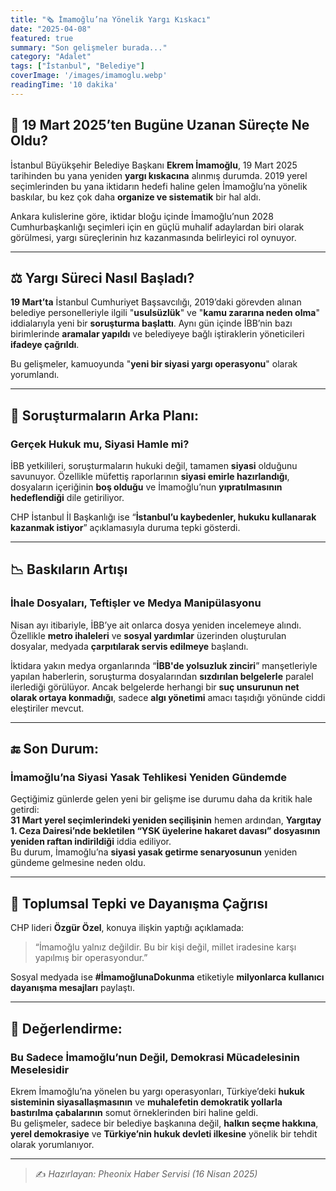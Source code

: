 ```yaml
---
title: "🗞️ İmamoğlu’na Yönelik Yargı Kıskacı"
date: "2025-04-08"
featured: true
summary: "Son gelişmeler burada..."
category: "Adalet"
tags: ["İstanbul", "Belediye"]
coverImage: '/images/imamoglu.webp'
readingTime: '10 dakika'
---
```

  

## 📅 19 Mart 2025’ten Bugüne Uzanan Süreçte Ne Oldu?

İstanbul Büyükşehir Belediye Başkanı **Ekrem İmamoğlu**, 19 Mart 2025 tarihinden bu yana yeniden **yargı kıskacına** alınmış durumda. 2019 yerel seçimlerinden bu yana iktidarın hedefi haline gelen İmamoğlu’na yönelik baskılar, bu kez çok daha **organize ve sistematik** bir hal aldı.

Ankara kulislerine göre, iktidar bloğu içinde İmamoğlu’nun 2028 Cumhurbaşkanlığı seçimleri için en güçlü muhalif adaylardan biri olarak görülmesi, yargı süreçlerinin hız kazanmasında belirleyici rol oynuyor.

---

## ⚖️ Yargı Süreci Nasıl Başladı?

**19 Mart’ta** İstanbul Cumhuriyet Başsavcılığı, 2019’daki görevden alınan belediye personelleriyle ilgili "**usulsüzlük**" ve "**kamu zararına neden olma**" iddialarıyla yeni bir **soruşturma başlattı**. Aynı gün içinde İBB’nin bazı birimlerinde **aramalar yapıldı** ve belediyeye bağlı iştiraklerin yöneticileri **ifadeye çağrıldı**.

Bu gelişmeler, kamuoyunda "**yeni bir siyasi yargı operasyonu**" olarak yorumlandı.

---

## 🧩 Soruşturmaların Arka Planı:  
### Gerçek Hukuk mu, Siyasi Hamle mi?

İBB yetkilileri, soruşturmaların hukuki değil, tamamen **siyasi** olduğunu savunuyor. Özellikle müfettiş raporlarının **siyasi emirle hazırlandığı**, dosyaların içeriğinin **boş olduğu** ve İmamoğlu’nun **yıpratılmasının hedeflendiği** dile getiriliyor.

CHP İstanbul İl Başkanlığı ise “**İstanbul’u kaybedenler, hukuku kullanarak kazanmak istiyor**” açıklamasıyla duruma tepki gösterdi.

---

## 📉 Baskıların Artışı  
### İhale Dosyaları, Teftişler ve Medya Manipülasyonu

Nisan ayı itibariyle, İBB’ye ait onlarca dosya yeniden incelemeye alındı. Özellikle **metro ihaleleri** ve **sosyal yardımlar** üzerinden oluşturulan dosyalar, medyada **çarpıtılarak servis edilmeye** başlandı.

İktidara yakın medya organlarında “**İBB'de yolsuzluk zinciri**” manşetleriyle yapılan haberlerin, soruşturma dosyalarından **sızdırılan belgelerle** paralel ilerlediği görülüyor. Ancak belgelerde herhangi bir **suç unsurunun net olarak ortaya konmadığı**, sadece **algı yönetimi** amacı taşıdığı yönünde ciddi eleştiriler mevcut.

---

## 🔚 Son Durum:  
### İmamoğlu’na Siyasi Yasak Tehlikesi Yeniden Gündemde

Geçtiğimiz günlerde gelen yeni bir gelişme ise durumu daha da kritik hale getirdi:  
**31 Mart yerel seçimlerindeki yeniden seçilişinin** hemen ardından, **Yargıtay 1. Ceza Dairesi’nde bekletilen “YSK üyelerine hakaret davası” dosyasının yeniden raftan indirildiği** iddia ediliyor.  
Bu durum, İmamoğlu’na **siyasi yasak getirme senaryosunun** yeniden gündeme gelmesine neden oldu.

---

## 📢 Toplumsal Tepki ve Dayanışma Çağrısı

CHP lideri **Özgür Özel**, konuya ilişkin yaptığı açıklamada:  
> “İmamoğlu yalnız değildir. Bu bir kişi değil, millet iradesine karşı yapılmış bir operasyondur.”

Sosyal medyada ise **#İmamoğlunaDokunma** etiketiyle **milyonlarca kullanıcı dayanışma mesajları** paylaştı.

---

## 🎯 Değerlendirme:  
### Bu Sadece İmamoğlu’nun Değil, Demokrasi Mücadelesinin Meselesidir

Ekrem İmamoğlu’na yönelen bu yargı operasyonları, Türkiye’deki **hukuk sisteminin siyasallaşmasının** ve **muhalefetin demokratik yollarla bastırılma çabalarının** somut örneklerinden biri haline geldi.  
Bu gelişmeler, sadece bir belediye başkanına değil, **halkın seçme hakkına**, **yerel demokrasiye** ve **Türkiye’nin hukuk devleti ilkesine** yönelik bir tehdit olarak yorumlanıyor.

---

> ✍️ _Hazırlayan: Pheonix Haber Servisi (16 Nisan 2025)_

